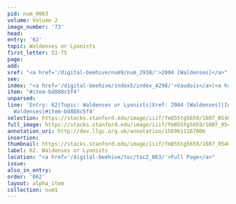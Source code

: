 ```yaml
---
pid: num_0063
volume: Volume 2
image_number: '73'
head:
entry: '62'
topic: Waldenses or Lyonists
first_letter: 51-75
page:
add:
xref: "<a href='/digital-beehive/num9/num_2938/'>2004 [Waldenses]</a>"
see:
index: "<a href='/digital-beehive/index5/index_4298/'>Vaudois</a>|<a href='/digital-beehive/index5/index_4422/'>Waldenses</a>"
item: "#item-bd888c5f4"
unparsed:
line: 'Entry: 62|Topic: Waldenses or Lyonists|Xref: 2004 [Waldenses]|Index: Vaudois|Index:
  Waldenses|#item-bd888c5f4'
selection: https://stacks.stanford.edu/image/iiif/fm855tg5659/1607_0540/260,808,3087,439/full/0/default.jpg
full_image: https://stacks.stanford.edu/image/iiif/fm855tg5659/1607_0540/full/full/0/default.jpg
annotation_uri: http://dev.llgc.org.uk/annotation/1569611167006
insertion:
thumbnail: https://stacks.stanford.edu/image/iiif/fm855tg5659/1607_0540/260,808,600,180/250,/0/default.jpg
label: 62. Waldenses or Lyonists
location: "<a href='/digital-beehive/toc/toc2_063/'>Full Page</a>"
issue:
also_in_entry:
order: '062'
layout: alpha_item
collection: num1
---
```

